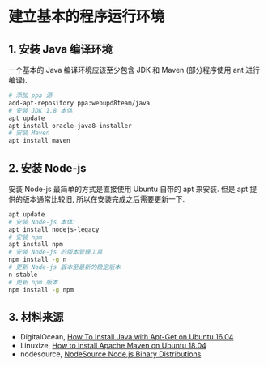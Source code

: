 # 建立基本的程序运行环境

## 1. 安装 Java 编译环境

一个基本的 Java 编译环境应该至少包含 JDK 和 Maven (部分程序使用 ant 进行编译).

```bash
# 添加 ppa 源
add-apt-repository ppa:webupd8team/java
# 安装 JDK 1.8 本体
apt update
apt install oracle-java8-installer
# 安装 Maven
apt install maven
```

## 2. 安装 Node-js

安装 Node-js 最简单的方式是直接使用 Ubuntu 自带的 apt 来安装. 但是 apt 提供的版本通常比较旧, 所以在安装完成之后需要更新一下.

```bash
apt update
# 安装 Node-js 本体:
apt install nodejs-legacy
# 安装 npm
apt install npm
# 安装 Node-js 的版本管理工具
npm install -g n
# 更新 Node-js 版本至最新的稳定版本
n stable
# 更新 npm 版本
npm install -g npm
```

## 3. 材料来源

+ DigitalOcean, [How To Install Java with Apt-Get on Ubuntu 16.04](https://www.digitalocean.com/community/tutorials/how-to-install-java-with-apt-get-on-ubuntu-16-04)
+ Linuxize, [How to install Apache Maven on Ubuntu 18.04](https://linuxize.com/post/how-to-install-apache-maven-on-ubuntu-18-04/)
+ nodesource, [NodeSource Node.js Binary Distributions](https://linkhttps://github.com/nodesource/distributions/blob/master/README.md)
